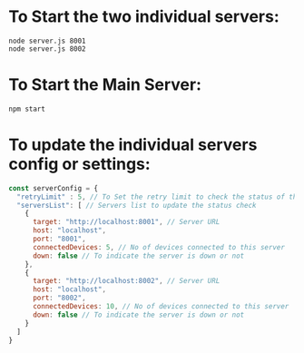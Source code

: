 # To Start the two individual servers:
    node server.js 8001
    node server.js 8002
    
# To Start the Main Server:
    npm start

# To update the individual servers config or settings:
```javascript
const serverConfig = {
  "retryLimit" : 5, // To Set the retry limit to check the status of the server
  "serversList": [ // Servers list to update the status check
    {
      target: "http://localhost:8001", // Server URL
      host: "localhost",
      port: "8001",
      connectedDevices: 5, // No of devices connected to this server
      down: false // To indicate the server is down or not
    },
    {
      target: "http://localhost:8002", // Server URL
      host: "localhost",
      port: "8002",
      connectedDevices: 10, // No of devices connected to this server
      down: false // To indicate the server is down or not
    }
  ]
}

```

